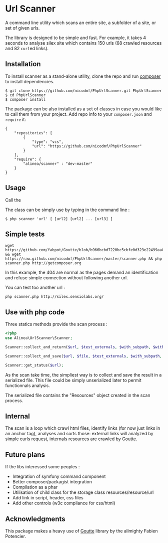 
Url Scanner
===========

A command line utility which scans an entire site, a subfolder of a site, or set of given urls.

The library is designed to be simple and fast. For example, it takes 4 seconds to analyse silex site which contains 150 urls (68 crawled resources and 82 `curl`ed links).

Installation
------------
To install scanner as a stand-alone utility, clone the repo and run [composer](http://getcomposer.org) to install dependencies.

```
$ git clone https://github.com/nicodmf/PhpUrlScanner.git PhpUrlScanner
$ cd PhpUrlScanner
$ composer install
```

The package can be also installed as a set of classes in case you would like to call them from your project. Add repo info to your `composer.json` and `require` it:

```
{
    "repositories": [
        {
            "type": "vcs",
            "url": "https://github.com/nicodmf/PhpUrlScanner"
        }
    ],
    "require": {
        "alinea/scanner" : "dev-master"
    }
}
```

Usage
-----
Call the

The class can be simply use by typing in the command line :

```
$ php scanner 'url' [ [url2] [url2] ... [url3] ]
```

Simple tests
------------

```
wget https://github.com/fabpot/Goutte/blob/b966bcbd7220bc5cbfe0d323e22499aa022a6c75/goutte.phar && wget https://raw.github.com/nicodmf/PhpUrlScanner/master/scanner.php && php scanner.php http://getcomposer.org
```

In this example, the 404 are normal as the pages demand an identification and refuse simple connection without following another url.

You can test too another url :

```
php scanner.php http://silex.sensiolabs.org/
```

Use with php code
-----------------

Three statics methods provide the scan process :
```php
<?php
use Alinea\UrlScanner\Scanner;

Scanner::collect_and_return($url, $test_externals, $with_subpath, $with_sub_domain, $max_depth);

Scanner::collect_and_save($url, $file, $test_externals, $with_subpath, $with_sub_domain, $max_depth);

Scanner::get_status($url);
```

As the scan take time, the simpliest way is to collect and save the result in a serialized file. This file could be simply unserialized later to permit functionnals analysis.

The serialized file contains the "Resources" object created in the scan process.

Internal
--------
The scan is a loop which crawl html files, identify links (for now just links in an anchor tag), analyses and sorts those: external links will analyzed by simple curls request, internals resources are crawled by Goutte.

Future plans
------------
If the libs interessed some peoples :
 - Integration of symfony command component
 - Better composer/packagist integration
 - Compilation as a phar
 - Utilisation of child class for the storage class resources/resource/url
 - Add link in script, header, css files
 - Add other controls (w3c compliance for css/html)

Acknowledgments
---------------
This package makes a heavy use of [Goutte](https://github.com/fabpot/Goutte.git) library by the allmighty Fabien Potencier.
